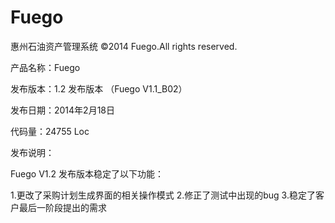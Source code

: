 Fuego
=====
惠州石油资产管理系统
©2014 Fuego.All rights reserved.

产品名称：Fuego


发布版本：1.2 发布版本 （Fuego V1.1_B02）

发布日期：2014年2月18日

代码量：24755 Loc

发布说明：

Fuego V1.2 发布版本稳定了以下功能：

1.更改了采购计划生成界面的相关操作模式
2.修正了测试中出现的bug
3.稳定了客户最后一阶段提出的需求